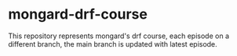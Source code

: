 # mongard-drf-course
This repository represents mongard's drf course, each episode on a different branch, the main branch is updated with latest episode.
